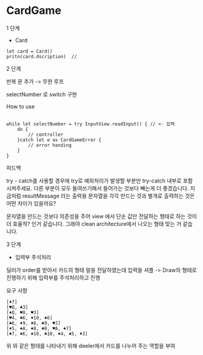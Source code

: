 # CardGame

1 단계

- Card 

```
let card = Card()       
pritn(card.dscription)  //  
```

2 단계

반복 문  추가 -> 무한 루프

selectNumber 로 switch 구현

How to use

```

while let selectNumber = try InputView.readInput() { // <- 입력
    do {
        // controller
    }catch let e as CardGameError {
        // error handing
    }
}

```

피드백 

try - catch를 사용할 경우에 try로 예외처리가 발생할 부분만 try-catch 내부로 포함시켜주세요. 다른 부분이 모두 들여쓰기해서 들어가는 것보다 빼는게 더 좋겠습니다.
지금처럼 resultMessage 라는 출력용 문자열을 각각 만드는 것과 별개로 출력하는 것은 어떤 차이가 있을까요?

문자열을 만드는 것보다 의존성을 주어 view 에서 단순 값만 전달하는 형태로 하는 것이 더 효율적? 인거 같습니다. 그래야 clean architecture에서 나오는 형태 맞는 거 같습니다.


3 단계 

- 입력부 주석처리

딜러가 order를 받아서 카드의 형태 말을 전달하였는데 입력을 셔플 -> Draw의 형태로 진행하기 위해 입력부를 주석처리하고 진행

요구 사항 

```
[♦️7]
[♥️Q, ♣️3]
[♦️Q, ♥️8, ♥️3]
[♥️4, ♣️K, ♦️10, ♠️6]
[♣️6, ♦️9, ♦️6, ♣️9, ♥️J]
[♦️5, ♠️A, ♠️8, ♣️8, ♥️A, ♠️7]
[♣️7, ♠️K, ♠️10, ♣️10, ♠️4, ♠️5, ♦️3]
```

위 와 같은 형태를 나타내기 위해 deeler에서 카드를 나누어 주는 역할을 부여
